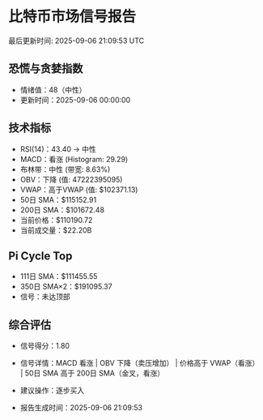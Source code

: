 # 比特币市场信号报告

最后更新时间: 2025-09-06 21:09:53 UTC

## 恐慌与贪婪指数
- 情绪值：48（中性）
- 更新时间：2025-09-06 00:00:00

## 技术指标
- RSI(14)：43.40 → 中性
- MACD：看涨 (Histogram: 29.29)
- 布林带：中性 (带宽: 8.63%)
- OBV：下降 (值: 47222395095)
- VWAP：高于VWAP (值: $102371.13)
- 50日 SMA：$115152.91
- 200日 SMA：$101672.48
- 当前价格：$110190.72
- 当前成交量：$22.20B

## Pi Cycle Top
- 111日 SMA：$111455.55
- 350日 SMA×2：$191095.37
- 信号：未达顶部

## 综合评估
- 信号得分：1.80
- 信号详情：MACD 看涨 | OBV 下降（卖压增加） | 价格高于 VWAP（看涨） | 50日 SMA 高于 200日 SMA（金叉，看涨）
- 建议操作：逐步买入

- 报告生成时间：2025-09-06 21:09:53